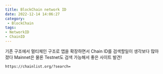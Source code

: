 ```yaml
---
title: BlockChain network ID
date: 2022-12-14 14:06:27
category:
 - BlockChain
tags: 
- NetworkID
- ChainID
---
```


기존 구조에서 멀티체인 구조로 앱을 확장하면서 Chain ID를 검색할일이 생각보다 많아졌다
Mainnet은 물론 Testnet도 검색 가능해서 좋은 사이트 발견!

```
https://chainlist.org/?search=
```
